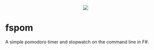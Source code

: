 <p align="center">
  <img src="https://i.ibb.co/wSYVWNJ/fpomlogo150-2-removebg-preview-1cut.png">
</p>

# fspom
A simple pomodoro timer and stopwatch on the command line in F#.
